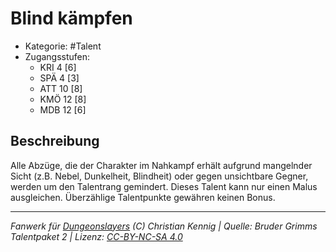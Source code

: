 <!---
Dies ist ein Fanwerk für DUNGEONSLAYERS (C) von Christian Kennig

Quellen:      [Bruder Grimms Talentpaket 2](https://www.f-space.de/ds4/downloads.html)
              [Talentbeschreibungen](https://www.f-space.de/ds4/tools-talentcards.html)
License:      [CC-BY-NC-SA 4.0](https://creativecommons.org/licenses/by-nc-sa/4.0/deed.de)
Richtlinien:  [Fanwerkrichtlinien](https://www.dungeonslayers.net/fanwerk-richtlinien/)
Autor:        Zauberlehrling
-->

  
# Blind kämpfen  
- Kategorie: #Talent  
- Zugangsstufen:  
  - KRI 4 [6]  
  - SPÄ 4 [3]  
  - ATT 10 [8]  
  - KMÖ 12 [8]  
  - MDB 12 [6]  

## Beschreibung  
Alle Abzüge, die der Charakter im Nahkampf erhält aufgrund mangelnder Sicht (z.B. Nebel, Dunkelheit, Blindheit) oder gegen unsichtbare Gegner, werden um den Talentrang gemindert. Dieses Talent kann nur einen Malus ausgleichen. Überzählige Talentpunkte gewähren keinen Bonus.


___  
*Fanwerk für [Dungeonslayers](https://www.dungeonslayers.net/) (C) Christian Kennig | Quelle: Bruder Grimms Talentpaket 2 | Lizenz: [CC-BY-NC-SA 4.0](https://creativecommons.org/licenses/by-nc-sa/4.0/deed.de)*  